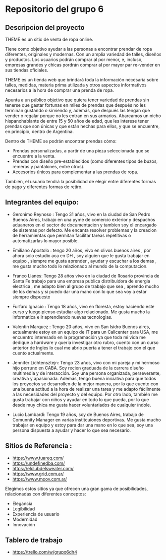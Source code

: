 # Repositorio del grupo 6


## Descripcion del proyecto
THEME es un sitio de venta de ropa online.

Tiene como objetivo ayudar a las personas a encontrar prendar de ropa diferentes, originales y modernas. Con un amplia variedad de talles, diseños y productos. Los usuarios podrán comprar al por menor, e, incluso, empresas grandes y chicas pordrán comprar al por mayor par re-vender en sus tiendas oficiales. 

THEME es un tienda web que brindará toda la información necesaria sobre talles, medidas, materia prima utilizada y otros aspectos informativos necesarios a la hora de comprar una prenda de ropa. 

Apunta a un público objetivo que quiera tener variedad de prendas sin tenerse que gastar fortunas en miles de prendas que después no les terminan gustando o sirviendo y, además, que después las tengan que vender o regalar porque no les entran en sus armarios. Abarcamos un nicho hispanohablante de entre 15 y 50 años de edad, que les interese tener prendas que son únicas y que están hechas para ellos, y que se encuentre, en principio, dentro de Argentina.

Dentro de THEME se podrán encontrar prendas cómo:
*   Prendas personalizadas, a partir de una pieza seleccionada que se encuentre a la venta.
*   Prendas con diseño pre-establecidos (como diferentes tipos de buzos, remeras y pantalones, entre otros).
*   Accesorios únicos para complementar a las prendas de ropa.

También, el usuario tendrá la posibilidad de elegir entre diferentes formas de pago y diferentes formas de retiro.


## Integrantes del equipo:

*   Geronimo Reynoso : Tengo 31 años, vivo en la ciudad de San Pedro Buenos Aires, trabajo en una pyme de comercio exterior y despachos aduaneros en el sector de documentacion y tambien soy el encargado de sistemas por defecto. Me encanta resolver problemas y la creacion de herramientas que permitan facilitar tareas repetitivas o automatizarlas lo mayor posible.

*   Emiliano Apostolo : tengo 20 años, vivo en olivos buenos aires , por ahora solo estudio aca en DH , soy alguien que le gusta trabajar en equipo , siempre me gusta aprender , ayudar y escuchar a los demas , me gusta mucho todo lo relazionado al mundo de la computacion.

*   Franco Llanes:
Tengo 28 años vivo en la ciudad de Rosario provincia de Santa Fe trabajo para una empresa publica distribuidora de energia electrica , me adapto bien al grupo de trabajo que sea , aprendo mucho de los demas y si puedo dar una mano con lo que sea voy a estar siempre dispuesto 

*   Furfaro Ignacio : Tengo 18 años, vivo en floresta, estoy haciendo este curso y luego pienso estudiar algo relacionado. Me gusta mucho la informatica e ir aprendiendo nuevas tecnologias.

*   Valentin Marquez : Tengo 20 años, vivo en San Isidro Buenos aires, actualmente estoy en un equipo de IT para un Callcenter para USA, me encuentro interesado en la programación ya que toda mi vida me dedique a hardware y queria investigar otro rubro, cuento con un curso anterior de Ingles lo cual me abrio puerta a tener el trabajo con el que cuento actualmente.

*   Jennifer Lichtensztejn:
Tengo 23 años, vivo con mi pareja y mi hermoso hijo perruno en CABA. Soy recien graduada de la carrera diseño multimedia y de interacción. Soy una persona organizada, perseverante, creativa y apasionada. Además, tengo buena iniciativa para que todos los proyectos se desarrollen de la mejor manera, por lo que cuento con una buena actitud a la hora de realizar una tarea y me adapto fácilmente a las necesidades del proyecto y del equipo. Por otro lado, también me gusta trabajar con niños y ayudar en todo lo que pueda, por lo que desde muy chica me gusta hacer voluntariados de cualquier índole.

*   Lucio Lambardi:
Tengo 19 años, soy de Buenos Aires, trabajo de Comunnity Manager en varias institcuiones deportivas. Me gusta mucho trabajar en equipo y estoy para dar una mano en lo que sea, soy una persona dispuesta a ayudar y hacer lo que sea necesario.
  

## Sitios de Referencia : 
*   https://www.tuareq.com/
*   https://undefinedba.com/
*   https://elclubdelsweater.com/
*   https://www.grid.com.ar/
*   https://www.moov.com.ar/

Elegimos estos sitios ya que ofrecen una gran gama de posibilidades, relacionadas con diferentes conceptos:
*   Elegancia
*   Legibilidad 
*   Experiencia de usuario
*   Modernidad
*   Innovación


## Tablero de trabajo

*   https://trello.com/w/grupo6dh4